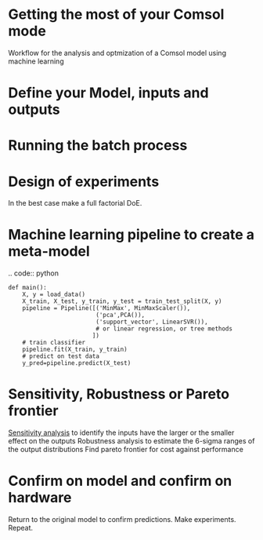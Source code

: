 # Getting the most of your Comsol mode
Workflow for the analysis and optmization of a Comsol model using machine learning

# Define your Model, inputs and outputs

# Running the batch process

# Design of experiments
In the best case make a full factorial DoE.

# Machine learning pipeline to create a meta-model
.. code:: python

    def main():
        X, y = load_data()
        X_train, X_test, y_train, y_test = train_test_split(X, y)
        pipeline = Pipeline([('MinMax', MinMaxScaler()),
                             ('pca',PCA()),
                             ('support_vector', LinearSVR()),
                             # or linear regression, or tree methods
                            ])
        # train classifier
        pipeline.fit(X_train, y_train)
        # predict on test data
        y_pred=pipeline.predict(X_test)

# Sensitivity, Robustness or Pareto frontier
[Sensitivity analysis](https://renovadotengineering.wordpress.com/2020/03/17/example-post-3/) to identify the inputs have the larger or the smaller effect on the outputs
Robustness analysis to estimate the 6-sigma ranges of the output distributions 
Find pareto frontier for cost against performance

# Confirm on model and confirm on hardware
Return to the original model to confirm predictions. Make experiments. Repeat.

